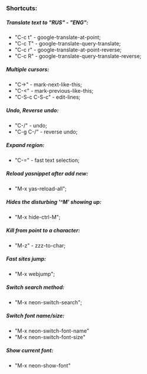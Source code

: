 ### Shortcuts:

##### Translate text to "RUS" - "ENG":
* "C-c t" - google-translate-at-point;
* "C-c T" - google-translate-query-translate;
* "C-c r" - google-translate-at-point-reverse;
* "C-c R" - google-translate-query-translate-reverse;

##### Multiple cursors:
* "C->" - mark-next-like-this;
* "C-<" - mark-previous-like-this;
* "C-S-c C-S-c" - edit-lines;

##### Undo, Reverse undo:
* "C-/" - undo;
* "C-g C-/" - reverse undo;

##### Expand region:
* "C-=" - fast text selection;

##### Reload yasnippet after add new:
* "M-x yas-reload-all";

##### Hides the disturbing '^M' showing up:
* "M-x hide-ctrl-M";

##### Kill from point to a character:
* "M-z" - zzz-to-char;

##### Fast sites jump:
* "M-x webjump";

##### Switch search method:
* "M-x neon-switch-search";

##### Switch font name/size:
* "M-x neon-switch-font-name"
* "M-x neon-switch-font-size"

##### Show current font:
* "M-x neon-show-font"
